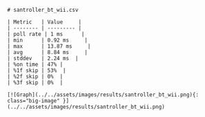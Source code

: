 
    # santroller_bt_wii.csv

    | Metric   | Value     |
    | -------- | --------- |
    | poll rate | 1 ms      |
    | min      | 0.92 ms     |
    | max      | 13.87 ms     |
    | avg      | 8.84 ms     |
    | stddev   | 2.24 ms  |
    | %on time | 47% |
    | %1f skip | 53%  |
    | %2f skip | 0%  |
    | %3f skip | 0%  |

    [![Graph](../../assets/images/results/santroller_bt_wii.png){: class="big-image" }](../../assets/images/results/santroller_bt_wii.png)

    